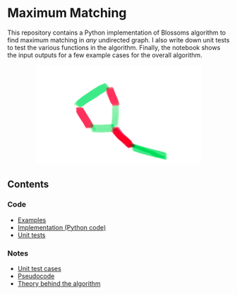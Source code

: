 # Maximum Matching


This repository contains a Python implementation of Blossoms algorithm to find maximum matching in *any* undirected graph. I also write down unit tests to test the various functions in the algorithm. Finally, the notebook shows the input outputs for a few example cases for the overall algorithm.


<p align="center">
<img src="a_blossom.png" alt="Blossom!">
</p>


## Contents

### Code
* [Examples](ExamplesForBlossomsAlgorithm.ipynb)  
* [Implementation (Python code)](maximum_matching.py)  
* [Unit tests](unittest_maximum_matching.py)

### Notes
* [Unit test cases](unittest_testcases.pdf)    
* [Pseudocode](Blossoms_pseudocode.pdf)  
* [Theory behind the algorithm](MaximumMatching_theory.pdf)  





